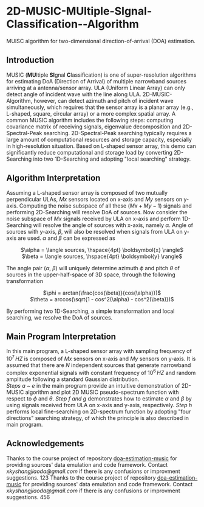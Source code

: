 # 2D-MUSIC-MUltiple-SIgnal-Classification--Algorithm
MUISC algorithm for two-dimensional direction-of-arrival (DOA) estimation.
## Introduction
MUSIC (**MU**ltiple **SI**gnal **C**lassification) is one of super-resolution algorithms for estimating DoA (Direction of Arrival) of multiple narrowband sources arriving at a antenna/sensor array. ULA (Uniform Linear Array) can only detect angle of incident wave with the line along ULA. 2D-MUSIC-Algorithm, however, can detect azimuth and pitch of incident wave simultaneously, which requires that the sensor array is a planar array (e.g., L-shaped, square, circular array) or a more complex spatial array. A common MUSIC algorithm includes the following steps: computing covariance matrix of receiving signals, eigenvalue decomposition and 2D-Spectral-Peak searching. 2D-Spectral-Peak searching typically requires a large amount of computational resources and storage capacity, especially in high-resolution situation. Based on L-shaped sensor array, this demo can significantly reduce computational and storage load by converting 2D-Searching into two 1D-Searching and adopting "local searching" strategy.  
## Algorithm Interpretation
Assuming a L-shaped sensor array is composed of two mutually perpendicular ULAs, $Mx$ sensors located on x-axis and $My$ sensors on y-axis. Computing the noise subspace of all these $(Mx + My - 1)$ signals and performing 2D-Searching will resolve DoA of sources. Now consider the noise subspace of $Mx$ signals received by ULA on x-axis and perform 1D-Searching will resolve the angle of sources with x-axis, namely $\alpha$. Angle of sources with y-axis, $\beta$, will also be resolved when signals from ULA on y-axis are used. $\alpha$ and $\beta$ can be expressed as 
<div align="center">
  <p> $\alpha = \langle sources, \hspace{4pt} \boldsymbol{x} \rangle$ <br> 
  $\beta = \langle sources, \hspace{4pt} \boldsymbol{y} \rangle$ </p>
</div>

The angle pair ($\alpha$, $\beta$) will uniquely determine azimuth $\phi$ and pitch $\theta$ of sources in the upper-half-space of 3D space, through the following transformation
<div align="center">
  <p> $\phi = arctan(\frac{cos(\beta)}{cos(\alpha)})$ <br>
  $\theta = arccos(\sqrt{1 - cos^2(\alpha) - cos^2(\beta)})$ </p>
</div>

By performing two 1D-Searching, a simple transformation and local searching, we resolve the DoA of sources.  
## Main Program Interpretation
In this main program, a L-shaped sensor array with sampling frequency of $10^7 \hspace{2pt} HZ$ is composed of $Mx$ sensors on x-axis and $My$ sensors on y-axis. It is assumed that there are $N$ independent sources that generate narrowband complex exponential signals with constant frequency of $10^6 \hspace{2pt} HZ$ and random amplitude following a standard Gaussian distribution.  
_Steps a ~ e_ in the main program provide an intuitive demonstration of 2D-MUSIC algorithm and plot 2D MUSIC pseudo-spectrum function with respect to $\phi$ and $\theta$. _Step f and g_ demonstrates how to estimate $\alpha$ and $\beta$ by using signals received from ULA on x-axis and y-axis, respectively. _Step h_ performs local fine-searching on 2D-spectrum function by adopting "four directions" searching strategy, of which the principle is also described in main program.  
## Acknowledgements
Thanks to the course project of repository [doa-estimation-music](https://github.com/msamsami/doa-estimation-music) for providing sources' data emulation and code framework. Contact _xkyshangjiaoda@gmail.com_ if there is any confusions or improvment suggestions. 123
Thanks to the course project of repository [doa-estimation-music](https://github.com/msamsami/doa-estimation-music) for providing sources' data emulation and code framework. Contact _xkyshangjiaoda@gmail.com_ if there is any confusions or improvment suggestions. 456
